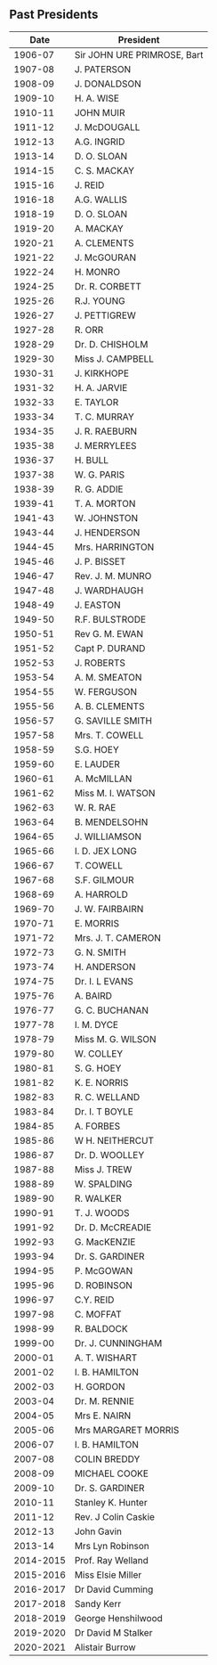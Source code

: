 ## Past Presidents

Date    | President
------- | -------
1906-07 | Sir JOHN URE PRIMROSE, Bart |
1907-08 | J. PATERSON |
1908-09 | J. DONALDSON |
1909-10 |   H. A. WISE |
1910-11 | JOHN MUIR |
1911-12 | J. McDOUGALL |
1912-13 | A.G. INGRID |
1913-14 | D. O. SLOAN |
1914-15 | C. S. MACKAY |
1915-16 | J. REID |
1916-18 | A.G. WALLIS |
1918-19 | D. O. SLOAN |
1919-20 | A. MACKAY |
1920-21 | A. CLEMENTS |
1921-22 | J. McGOURAN |
1922-24 | H. MONRO |
1924-25 | Dr. R. CORBETT |
1925-26 | R.J. YOUNG |
1926-27 | J. PETTIGREW |
1927-28 | R. ORR |
1928-29 | Dr. D. CHISHOLM |
1929-30 | Miss J. CAMPBELL |
1930-31 | J. KIRKHOPE |
1931-32 | H. A. JARVIE |
1932-33 | E. TAYLOR |
1933-34 | T. C. MURRAY    |
1934-35 | J. R. RAEBURN |
1935-38 | J. MERRYLEES |
1936-37 | H. BULL |
1937-38 | W. G. PARIS    |
1938-39 | R. G. ADDIE |
1939-41 | T. A. MORTON |
1941-43 | W. JOHNSTON |
1943-44 | J. HENDERSON |
1944-45 | Mrs. HARRINGTON |
1945-46 | J. P. BISSET |
1946-47 | Rev. J. M. MUNRO |
1947-48 | J. WARDHAUGH |
1948-49 | J. EASTON |
1949-50 | R.F. BULSTRODE |
1950-51 | Rev G. M. EWAN |
1951-52 | Capt P. DURAND |
1952-53 | J. ROBERTS |
1953-54 | A. M. SMEATON |
1954-55 | W. FERGUSON |
1955-56 | A. B. CLEMENTS |
1956-57 | G. SAVILLE SMITH |
1957-58 | Mrs. T. COWELL   |
1958-59 | S.G. HOEY   |
1959-60 | E. LAUDER |
1960-61 | A. McMILLAN   |
1961-62 | Miss M. I. WATSON |
1962-63 | W. R. RAE |
1963-64 | B. MENDELSOHN |
1964-65 | J. WILLIAMSON |
1965-66 | I. D. JEX LONG |
1966-67 | T. COWELL |
1967-68 | S.F. GILMOUR |
1968-69 | A. HARROLD |
1969-70 | J. W. FAIRBAIRN |
1970-71 | E. MORRIS |
1971-72 | Mrs. J. T. CAMERON |
1972-73 | G. N. SMITH |
1973-74 | H. ANDERSON |
1974-75 | Dr. I. L EVANS |
1975-76 | A. BAIRD |
1976-77 | G. C. BUCHANAN |
1977-78 | I. M. DYCE |
1978-79 | Miss M. G. WILSON |
1979-80 | W. COLLEY |
1980-81 | S. G. HOEY |
1981-82 | K. E. NORRIS |
1982-83 | R. C. WELLAND |
1983-84 | Dr. I. T BOYLE |
1984-85 | A. FORBES |
1985-86 | W H. NEITHERCUT |
1986-87 | Dr. D. WOOLLEY |
1987-88 | Miss J. TREW |
1988-89 | W. SPALDING |
1989-90 | R. WALKER |
1990-91 | T. J.  WOODS  |
1991-92 | Dr. D. McCREADIE |
1992-93 | G. MacKENZIE  |
1993-94 | Dr. S. GARDINER |
1994-95 | P. McGOWAN |
1995-96 | D. ROBINSON |
1996-97 | C.Y. REID |
1997-98 | C. MOFFAT |
1998-99 | R. BALDOCK |
1999-00 | Dr. J. CUNNINGHAM |
2000-01 | A. T. WISHART   |
2001-02 |   I. B. HAMILTON |
2002-03 | H. GORDON |
2003-04 | Dr. M. RENNIE |
2004-05 | Mrs E. NAIRN |
2005-06 | Mrs MARGARET MORRIS   |
2006-07 | I. B. HAMILTON |
2007-08 |  COLIN BREDDY |
2008-09 | MICHAEL COOKE |
2009-10 | Dr. S. GARDINER |
2010-11 | Stanley K. Hunter |
2011-12 | Rev. J Colin Caskie |
2012-13 | John Gavin |
2013-14 | Mrs Lyn Robinson |
2014-2015 | Prof. Ray Welland |
2015-2016 | Miss Elsie Miller |
2016-2017 | Dr David Cumming |
2017-2018 | Sandy Kerr |
2018-2019 | George Henshilwood |
2019-2020 | Dr David M Stalker |
2020-2021 | Alistair Burrow |
